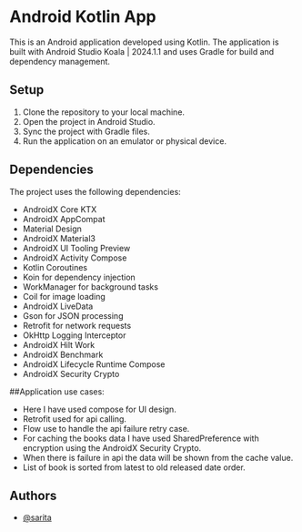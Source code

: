 
# Android Kotlin App

This is an Android application developed using Kotlin. The application is built with Android Studio Koala | 2024.1.1 and uses Gradle for build and dependency management.

## Setup

1. Clone the repository to your local machine.
2. Open the project in Android Studio.
3. Sync the project with Gradle files.
4. Run the application on an emulator or physical device.

## Dependencies

The project uses the following dependencies:

- AndroidX Core KTX
- AndroidX AppCompat
- Material Design
- AndroidX Material3
- AndroidX UI Tooling Preview
- AndroidX Activity Compose
- Kotlin Coroutines
- Koin for dependency injection
- WorkManager for background tasks
- Coil for image loading
- AndroidX LiveData
- Gson for JSON processing
- Retrofit for network requests
- OkHttp Logging Interceptor
- AndroidX Hilt Work
- AndroidX Benchmark
- AndroidX Lifecycle Runtime Compose
- AndroidX Security Crypto



##Application use cases:
- Here I have used compose for UI design.
- Retrofit used for api calling.
- Flow use to handle the api failure retry case.
- For caching the books data I have used SharedPreference with encryption using the AndroidX Security Crypto.
- When there is failure in api the data will be shown from the cache value.
- List of book is sorted from latest to old released date order.



## Authors

- [@sarita](https://github.com/sarita1992/AndroidKotlinApplication)

